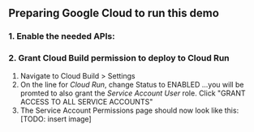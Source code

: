 ## Preparing Google Cloud to run this demo

### 1. Enable the needed APIs:

<walkthrough-enable-apis apis="run.googleapis.com,cloudbuild.googleapis.com,containerregistry.googleapis.com"></walkthrough-enable-apis>

### 2. Grant Cloud Build permission to deploy to Cloud Run
1. Navigate to Cloud Build > Settings
1. On the line for *Cloud Run*, change Status to ENABLED
...you will be promted to also grant the *Service Account User* role. Click "GRANT ACCESS TO ALL SERVICE ACCOUNTS"
1. The Service Account Permissions page should now look like this: [TODO: insert image]